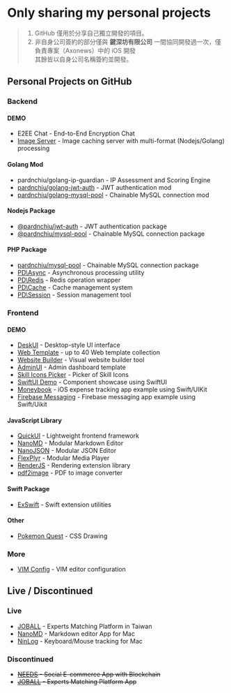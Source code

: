 # Only sharing my personal projects
> 1. GitHub 僅用於分享自己獨立開發的項目。
> 2. 非自身公司簽約的部分僅與 **鍵深坊有限公司** 一間協同開發過一次，僅負責專案（Axonews）中的 iOS 開發<br>
>   其餘皆以自身公司名稱簽約並開發。

## Personal Projects on GitHub

### Backend

#### DEMO
- E2EE Chat - End-to-End Encryption Chat
- [Image Server](https://github.com/pardnchiu/image-caching-server) - Image caching server with multi-format (Nodejs/Golang) processing
#### Golang Mod
- pardnchiu/golang-ip-guardian - IP Assessment and Scoring Engine
- [pardnchiu/golang-jwt-auth](https://github.com/pardnchiu/golang-jwt-auth) - JWT authentication mod
- [pardnchiu/golang-mysql-pool](https://github.com/pardnchiu/golang-mysql-pool) - Chainable MySQL connection mod
#### Nodejs Package
- [@pardnchiu/jwt-auth](https://www.npmjs.com/package/@pardnchiu/jwt-auth) - JWT authentication package
- [@pardnchiu/mysql-pool](https://www.npmjs.com/package/@pardnchiu/mysql-pool) - Chainable MySQL connection package
#### PHP Package
- [pardnchiu/mysql-pool](https://packagist.org/packages/pardnchiu/mysql-pool) - Chainable MySQL connection package
- [PD\Async](https://packagist.org/packages/pardnchiu/async) - Asynchronous processing utility
- [PD\Redis](https://packagist.org/packages/pardnchiu/redis) - Redis operation wrapper
- [PD\Cache](https://packagist.org/packages/pardnchiu/cache) - Cache management system
- [PD\Session](https://packagist.org/packages/pardnchiu/session) - Session management tool

### Frontend

#### DEMO
- [DeskUI](https://github.com/pardnltd/DeskUI) - Desktop-style UI interface
- [Web Template](https://pardn.io/web-template) - up to 40 Web template collection
- [Website Builder](https://github.com/pardnltd/website-builder) - Visual website builder tool
- [AdminUI](https://github.com/pardnltd/adminui) - Admin dashboard template
- [Skill Icons Picker](https://pardnchiu.github.io/skill-icons-picker/) - Picker of Skill Icons
- [SwiftUI Demo](https://github.com/pardnchiu/swiftui-demo) - Component showcase using SwiftUI
- [Moneybook](https://github.com/pardnchiu/ios-moneybook) - iOS expense tracking app example using Swift/UIKit
- [Firebase Messaging](https://github.com/pardnchiu/ios-firebase-messaging) - Firebase messaging app example using Swift/Uikit
#### JavaScript Library
- [QuickUI](https://quickui.pardn.io) - Lightweight frontend framework
- [NanoMD](https://nanomd.pardn.io) - Modular Markdown Editor
- [NanoJSON](https://nanojson.pardn.io) - Modular JSON Editor
- [FlexPlyr](https://flexplyr.pardn.io) - Modular Media Player
- [RenderJS](https://renderjs.pardn.io) - Rendering extension library
- [pdf2image](https://pardn.io/pdf2image) - PDF to image converter
#### Swift Package
- [ExSwift](https://github.com/pardnchiu/ExSwift) - Swift extension utilities
#### Other
- [Pokemon Quest](https://github.com/pardnchiu/css-pokemon-quest) - CSS Drawing

### More
- [VIM Config](https://github.com/pardnchiu/vim-config) - VIM editor configuration

## Live / Discontinued

### Live
- [JOBALL](https://joball.tw) - Experts Matching Platform in Taiwan
- [NanoMD](https://apps.apple.com/us/app/nanomd-markdown-%E7%B7%A8%E8%BC%AF%E5%99%A8/id6740427920) - Markdown editor App for Mac
- [NinLog](https://apps.apple.com/tw/app/ninlog-%E9%8D%B5%E7%9B%A4%E6%BB%91%E9%BC%A0%E8%BF%BD%E8%B9%A4/id6741706238) - Keyboard/Mouse tracking for Mac
### Discontinued
- <s>[NEEDS](https://appadvice.com/app/e9-96-8b-e7-ae-b1/1460355322.amp) - Social E-commerce App with Blockchain</s>
- <s>[JOBALL](https://appadvice.com/app/joball-e6-8e-a5-e6-b4-bd/1272878907.amp) - Experts Matching Platform App</s>

